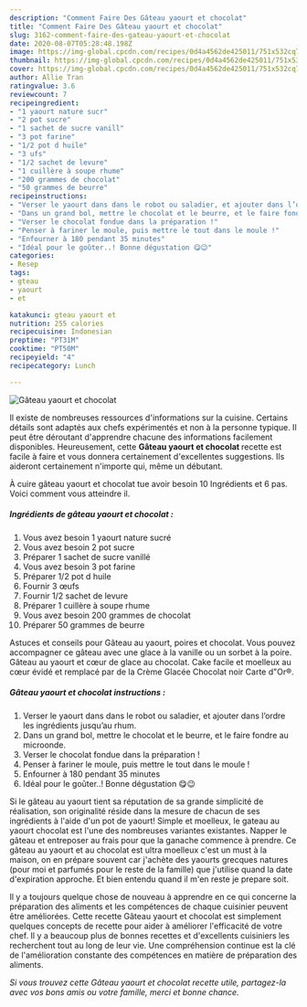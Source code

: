 ```yaml
---
description: "Comment Faire Des Gâteau yaourt et chocolat"
title: "Comment Faire Des Gâteau yaourt et chocolat"
slug: 3162-comment-faire-des-gateau-yaourt-et-chocolat
date: 2020-08-07T05:28:48.198Z
image: https://img-global.cpcdn.com/recipes/0d4a4562de425011/751x532cq70/gateau-yaourt-et-chocolat-photo-principale-de-la-recette.jpg
thumbnail: https://img-global.cpcdn.com/recipes/0d4a4562de425011/751x532cq70/gateau-yaourt-et-chocolat-photo-principale-de-la-recette.jpg
cover: https://img-global.cpcdn.com/recipes/0d4a4562de425011/751x532cq70/gateau-yaourt-et-chocolat-photo-principale-de-la-recette.jpg
author: Allie Tran
ratingvalue: 3.6
reviewcount: 7
recipeingredient:
- "1 yaourt nature sucr"
- "2 pot sucre"
- "1 sachet de sucre vanill"
- "3 pot farine"
- "1/2 pot d huile"
- "3 ufs"
- "1/2 sachet de levure"
- "1 cuillère à soupe rhume"
- "200 grammes de chocolat"
- "50 grammes de beurre"
recipeinstructions:
- "Verser le yaourt dans dans le robot ou saladier, et ajouter dans l’ordre les ingrédients jusqu’au rhum."
- "Dans un grand bol, mettre le chocolat et le beurre, et le faire fondre au microonde."
- "Verser le chocolat fondue dans la préparation !"
- "Penser à fariner le moule, puis mettre le tout dans le moule !"
- "Enfourner à 180 pendant 35 minutes"
- "Idéal pour le goûter..! Bonne dégustation 😋😉"
categories:
- Resep
tags:
- gteau
- yaourt
- et

katakunci: gteau yaourt et 
nutrition: 255 calories
recipecuisine: Indonesian
preptime: "PT31M"
cooktime: "PT50M"
recipeyield: "4"
recipecategory: Lunch

---
```



![Gâteau yaourt et chocolat](https://img-global.cpcdn.com/recipes/0d4a4562de425011/751x532cq70/gateau-yaourt-et-chocolat-photo-principale-de-la-recette.jpg)

Il existe de nombreuses ressources d'informations sur la cuisine. Certains détails sont adaptés aux chefs expérimentés et non à la personne typique. Il peut être déroutant d'apprendre chacune des informations facilement disponibles. Heureusement, cette <strong> Gâteau yaourt et chocolat </strong> recette est facile à faire et vous donnera certainement d'excellentes suggestions. Ils aideront certainement n'importe qui, même un débutant.

<!--inarticleads1-->

À cuire gâteau yaourt et chocolat tue avoir besoin 10 Ingrédients et 6 pas. Voici comment vous atteindre il.

##### Ingrédients de gâteau yaourt et chocolat :

1. Vous avez besoin 1 yaourt nature sucré
1. Vous avez besoin 2 pot sucre
1. Préparer 1 sachet de sucre vanillé
1. Vous avez besoin 3 pot farine
1. Préparer 1/2 pot d huile
1. Fournir 3 œufs
1. Fournir 1/2 sachet de levure
1. Préparer 1 cuillère à soupe rhume
1. Vous avez besoin 200 grammes de chocolat
1. Préparer 50 grammes de beurre


Astuces et conseils pour Gâteau au yaourt, poires et chocolat. Vous pouvez accompagner ce gâteau avec une glace à la vanille ou un sorbet à la poire. Gâteau au yaourt et cœur de glace au chocolat. Cake facile et moelleux au cœur évidé et remplacé par de la Crème Glacée Chocolat noir Carte d&#34;Or®. 

<!--inarticleads2-->

##### Gâteau yaourt et chocolat instructions :

1. Verser le yaourt dans dans le robot ou saladier, et ajouter dans l’ordre les ingrédients jusqu’au rhum.
1. Dans un grand bol, mettre le chocolat et le beurre, et le faire fondre au microonde.
1. Verser le chocolat fondue dans la préparation !
1. Penser à fariner le moule, puis mettre le tout dans le moule !
1. Enfourner à 180 pendant 35 minutes
1. Idéal pour le goûter..! Bonne dégustation 😋😉


Si le gâteau au yaourt tient sa réputation de sa grande simplicité de réalisation, son originalité réside dans la mesure de chacun de ses ingrédients à l&#39;aide d&#39;un pot de yaourt! Simple et moelleux, le gateau au yaourt chocolat est l&#39;une des nombreuses variantes existantes. Napper le gâteau et entreposer au frais pour que la ganache commence à prendre. Ce gâteau au yaourt et au chocolat est ultra moelleux c&#39;est un must à la maison, on en prépare souvent car j&#39;achète des yaourts grecques natures (pour moi et parfumés pour le reste de la famille) que j&#39;utilise quand la date d&#39;expiration approche. Et bien entendu quand il m&#39;en reste je prepare soit. 

<!--inarticleads1-->

<p>
Il y a toujours quelque chose de nouveau à apprendre en ce qui concerne la préparation des aliments et les compétences de chaque cuisinier peuvent être améliorées. Cette recette Gâteau yaourt et chocolat est simplement quelques concepts de recette pour aider à améliorer l'efficacité de votre chef. Il y a beaucoup plus de bonnes recettes et d'excellents cuisiniers les recherchent tout au long de leur vie. Une compréhension continue est la clé de l'amélioration constante des compétences en matière de préparation des aliments.
</p>

<p>
<i>Si vous trouvez cette Gâteau yaourt et chocolat recette utile, partagez-la avec vos bons amis ou votre famille, merci et bonne chance.</i>
</p>
